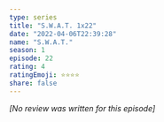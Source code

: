 ```yaml
---
type: series
title: "S.W.A.T. 1x22"
date: "2022-04-06T22:39:28"
name: "S.W.A.T."
season: 1
episode: 22
rating: 4
ratingEmoji: ⭐️⭐️⭐️⭐️
share: false
---
```


_[No review was written for this episode]_
